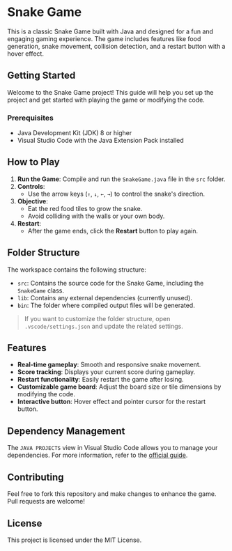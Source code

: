 # Snake Game

This is a classic Snake Game built with Java and designed for a fun and engaging gaming experience. The game includes features like food generation, snake movement, collision detection, and a restart button with a hover effect.

## Getting Started

Welcome to the Snake Game project! This guide will help you set up the project and get started with playing the game or modifying the code.

### Prerequisites

- Java Development Kit (JDK) 8 or higher
- Visual Studio Code with the Java Extension Pack installed

## How to Play

1. **Run the Game**: Compile and run the `SnakeGame.java` file in the `src` folder.
2. **Controls**:
   - Use the arrow keys (`↑`, `↓`, `←`, `→`) to control the snake's direction.
3. **Objective**:
   - Eat the red food tiles to grow the snake.
   - Avoid colliding with the walls or your own body.
4. **Restart**:
   - After the game ends, click the **Restart** button to play again.

## Folder Structure

The workspace contains the following structure:

- `src`: Contains the source code for the Snake Game, including the `SnakeGame` class.
- `lib`: Contains any external dependencies (currently unused).
- `bin`: The folder where compiled output files will be generated.

> If you want to customize the folder structure, open `.vscode/settings.json` and update the related settings.

## Features

- **Real-time gameplay**: Smooth and responsive snake movement.
- **Score tracking**: Displays your current score during gameplay.
- **Restart functionality**: Easily restart the game after losing.
- **Customizable game board**: Adjust the board size or tile dimensions by modifying the code.
- **Interactive button**: Hover effect and pointer cursor for the restart button.

## Dependency Management

The `JAVA PROJECTS` view in Visual Studio Code allows you to manage your dependencies. For more information, refer to the [official guide](https://github.com/microsoft/vscode-java-dependency#manage-dependencies).

## Contributing

Feel free to fork this repository and make changes to enhance the game. Pull requests are welcome!

## License

This project is licensed under the MIT License.
